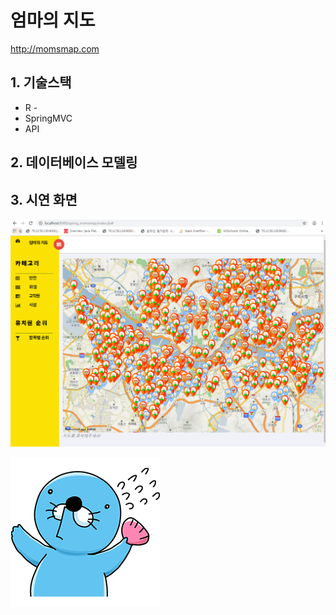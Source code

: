 # 엄마의 지도

http://momsmap.com

## 1. 기술스택

* R - 
* SpringMVC
* API

## 2. 데이터베이스 모델링

## 3. 시연 화면



![0802진행중](assets/0802진행중.png)

![](assets/main.png)